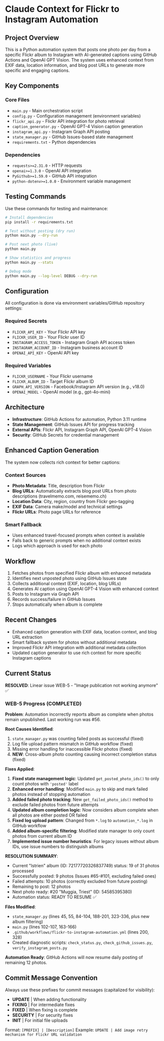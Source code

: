 # Claude Context for Flickr to Instagram Automation

## Project Overview
This is a Python automation system that posts one photo per day from a specific Flickr album to Instagram with AI-generated captions using GitHub Actions and OpenAI GPT Vision. The system uses enhanced context from EXIF data, location information, and blog post URLs to generate more specific and engaging captions.

## Key Components

### Core Files
- `main.py` - Main orchestration script
- `config.py` - Configuration management (environment variables)
- `flickr_api.py` - Flickr API integration for photo retrieval
- `caption_generator.py` - OpenAI GPT-4 Vision caption generation
- `instagram_api.py` - Instagram Graph API posting
- `state_manager.py` - GitHub Issues-based state management
- `requirements.txt` - Python dependencies

### Dependencies
- `requests>=2.31.0` - HTTP requests
- `openai>=1.3.0` - OpenAI API integration
- `PyGithub>=1.59.0` - GitHub API integration
- `python-dotenv>=1.0.0` - Environment variable management

## Testing Commands
Use these commands for testing and maintenance:

```bash
# Install dependencies
pip install -r requirements.txt

# Test without posting (dry run)
python main.py --dry-run

# Post next photo (live)
python main.py

# Show statistics and progress
python main.py --stats

# Debug mode
python main.py --log-level DEBUG --dry-run
```

## Configuration
All configuration is done via environment variables/GitHub repository settings:

### Required Secrets
- `FLICKR_API_KEY` - Your Flickr API key
- `FLICKR_USER_ID` - Your Flickr user ID
- `INSTAGRAM_ACCESS_TOKEN` - Instagram Graph API access token
- `INSTAGRAM_ACCOUNT_ID` - Instagram business account ID
- `OPENAI_API_KEY` - OpenAI API key

### Required Variables
- `FLICKR_USERNAME` - Your Flickr username
- `FLICKR_ALBUM_ID` - Target Flickr album ID
- `GRAPH_API_VERSION` - Facebook/Instagram API version (e.g., v18.0)
- `OPENAI_MODEL` - OpenAI model (e.g., gpt-4o-mini)

## Architecture
- **Infrastructure**: GitHub Actions for automation, Python 3.11 runtime
- **State Management**: GitHub Issues API for progress tracking
- **External APIs**: Flickr API, Instagram Graph API, OpenAI GPT-4 Vision
- **Security**: GitHub Secrets for credential management

## Enhanced Caption Generation
The system now collects rich context for better captions:

### Context Sources
- **Photo Metadata**: Title, description from Flickr
- **Blog URLs**: Automatically extracts blog post URLs from photo descriptions (travelmemo.com, reisememo.ch)
- **Location Data**: City, region, country from Flickr geo-tagging
- **EXIF Data**: Camera make/model and technical settings
- **Flickr URLs**: Photo page URLs for reference

### Smart Fallback
- Uses enhanced travel-focused prompts when context is available
- Falls back to generic prompts when no additional context exists
- Logs which approach is used for each photo

## Workflow
1. Fetches photos from specified Flickr album with enhanced metadata
2. Identifies next unposted photo using GitHub Issues state
3. Collects additional context (EXIF, location, blog URLs)
4. Generates AI caption using OpenAI GPT-4 Vision with enhanced context
5. Posts to Instagram via Graph API
6. Records success/failure in GitHub Issues
7. Stops automatically when album is complete

## Recent Changes
- Enhanced caption generation with EXIF data, location context, and blog URL extraction
- Smart fallback system for photos without additional metadata
- Improved Flickr API integration with additional metadata collection
- Updated caption generator to use rich context for more specific Instagram captions

## Current Status
**RESOLVED**: Linear issue WEB-5 - "Image publication not working anymore" ✅

### WEB-5 Progress (COMPLETED)
**Problem**: Automation incorrectly reports album as complete when photos remain unpublished. Last working run was #56.

**Root Causes Identified**:
1. `state_manager.py` was counting failed posts as successful (fixed)
2. Log file upload pattern mismatch in GitHub workflow (fixed)
3. Missing error handling for inaccessible Flickr photos (fixed)
4. **NEW**: Cross-album photo counting causing incorrect completion status (fixed)

**Fixes Applied**:
1. **Fixed state management logic**: Updated `get_posted_photo_ids()` to only count photos with `'posted'` label
2. **Enhanced error handling**: Modified `main.py` to skip and mark failed photos instead of stopping automation
3. **Added failed photo tracking**: New `get_failed_photo_ids()` method to exclude failed photos from future attempts
4. **Updated album completion logic**: Now considers album complete when all photos are either posted OR failed
5. **Fixed log upload pattern**: Changed from `*.log` to `automation_*.log` in GitHub workflow
6. **Added album-specific filtering**: Modified state manager to only count photos from current album ID
7. **Implemented issue number heuristics**: For legacy issues without album IDs, use issue numbers to distinguish albums

**RESOLUTION SUMMARY**:
- Current "Istrien" album (ID: 72177720326837749) status: 19 of 31 photos processed
- Successfully posted: 9 photos (Issues #65-#101, excluding failed ones)
- Failed attempts: 10 photos (correctly excluded from future posting)  
- Remaining to post: 12 photos
- Next photo ready: #20 "Muggia, Triest" (ID: 54585395380)
- Automation status: READY TO RESUME ✅

**Files Modified**:
- `state_manager.py` (lines 45, 55, 84-104, 188-201, 323-336, plus new album filtering)
- `main.py` (lines 102-107, 163-166)
- `.github/workflows/flickr-to-instagram-automation.yml` (lines 200, 328)
- Created diagnostic scripts: `check_status.py`, `check_github_issues.py`, `verify_instagram_posts.py`

**Automation Ready**: GitHub Actions will now resume daily posting of remaining 12 photos.

## Commit Message Convention
Always use these prefixes for commit messages (capitalized for visibility):
- **UPDATE** | When adding functionality
- **FIXING** | For intermediate fixes  
- **FIXED** | When fixing is complete
- **SECURITY** | For security fixes
- **INIT** | For initial file uploads

Format: `[PREFIX] | [Description]`
Example: `UPDATE | Add image retry mechanism for Flickr URL validation`